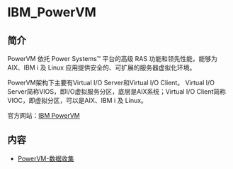 # IBM_PowerVM

## 简介

PowerVM 依托 Power Systems™ 平台的高级 RAS 功能和领先性能，能够为 AIX、IBM i 及 Linux 应用提供安全的、可扩展的服务器虚拟化环境。

PowerVM架构下主要有Virtual I/O Server和Virtual I/O Client。
Virtual I/O Server简称VIOS，即I/O虚拟服务分区，底层是AIX系统；Virtual I/O Client简称VIOC，即虚拟分区，可以是AIX、IBM i 及 Linux。

官方网站：[IBM PowerVM](https://www.ibm.com/cn-zh/marketplace/ibm-powervm?mhsrc=ibmsearch_p&mhq=AIX)

## 内容
- [PowerVM-数据收集](https://bond-huang.github.io/huang/04-IBM_Virtualization/02-PowerVM/01-PowerVM-%E6%95%B0%E6%8D%AE%E6%94%B6%E9%9B%86.html)
